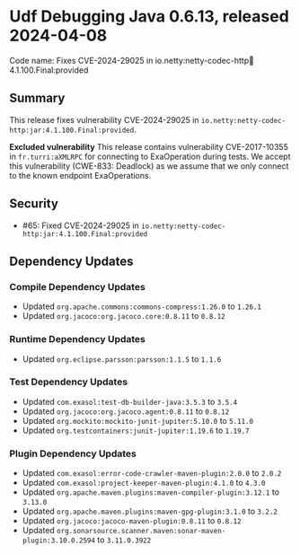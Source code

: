 # Udf Debugging Java 0.6.13, released 2024-04-08

Code name: Fixes CVE-2024-29025 in io.netty:netty-codec-http:jar:4.1.100.Final:provided

## Summary

This release fixes vulnerability CVE-2024-29025 in `io.netty:netty-codec-http:jar:4.1.100.Final:provided`.

**Excluded vulnerability** This release contains vulnerability CVE-2017-10355 in `fr.turri:aXMLRPC` for connecting to ExaOperation during tests. We accept this vulnerability (CWE-833: Deadlock) as we assume that we only connect to the known endpoint ExaOperations.

## Security

* #65: Fixed CVE-2024-29025 in `io.netty:netty-codec-http:jar:4.1.100.Final:provided`

## Dependency Updates

### Compile Dependency Updates

* Updated `org.apache.commons:commons-compress:1.26.0` to `1.26.1`
* Updated `org.jacoco:org.jacoco.core:0.8.11` to `0.8.12`

### Runtime Dependency Updates

* Updated `org.eclipse.parsson:parsson:1.1.5` to `1.1.6`

### Test Dependency Updates

* Updated `com.exasol:test-db-builder-java:3.5.3` to `3.5.4`
* Updated `org.jacoco:org.jacoco.agent:0.8.11` to `0.8.12`
* Updated `org.mockito:mockito-junit-jupiter:5.10.0` to `5.11.0`
* Updated `org.testcontainers:junit-jupiter:1.19.6` to `1.19.7`

### Plugin Dependency Updates

* Updated `com.exasol:error-code-crawler-maven-plugin:2.0.0` to `2.0.2`
* Updated `com.exasol:project-keeper-maven-plugin:4.1.0` to `4.3.0`
* Updated `org.apache.maven.plugins:maven-compiler-plugin:3.12.1` to `3.13.0`
* Updated `org.apache.maven.plugins:maven-gpg-plugin:3.1.0` to `3.2.2`
* Updated `org.jacoco:jacoco-maven-plugin:0.8.11` to `0.8.12`
* Updated `org.sonarsource.scanner.maven:sonar-maven-plugin:3.10.0.2594` to `3.11.0.3922`
